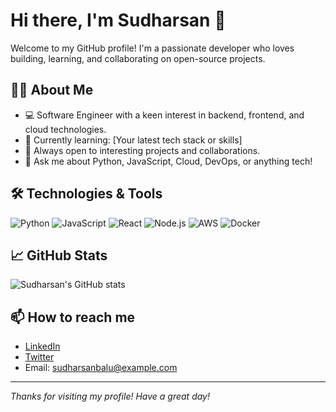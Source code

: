 # Hi there, I'm Sudharsan 👋

Welcome to my GitHub profile! I'm a passionate developer who loves building, learning, and collaborating on open-source projects.

## 👨‍💻 About Me

- 💻 Software Engineer with a keen interest in backend, frontend, and cloud technologies.
- 🌱 Currently learning: [Your latest tech stack or skills]
- 🚀 Always open to interesting projects and collaborations.
- 💬 Ask me about Python, JavaScript, Cloud, DevOps, or anything tech!

## 🛠️ Technologies & Tools

![Python](https://img.shields.io/badge/-Python-3776AB?style=flat&logo=python&logoColor=white)
![JavaScript](https://img.shields.io/badge/-JavaScript-F7DF1E?style=flat&logo=javascript&logoColor=black)
![React](https://img.shields.io/badge/-React-61DAFB?style=flat&logo=react&logoColor=black)
![Node.js](https://img.shields.io/badge/-Node.js-339933?style=flat&logo=node.js&logoColor=white)
![AWS](https://img.shields.io/badge/-AWS-232F3E?style=flat&logo=amazon-aws&logoColor=white)
![Docker](https://img.shields.io/badge/-Docker-2496ED?style=flat&logo=docker&logoColor=white)
<!-- Add or remove any tools/technologies you use -->

## 📈 GitHub Stats

![Sudharsan's GitHub stats](https://github-readme-stats.vercel.app/api?username=sudharsanbalu&show_icons=true&hide_title=true)

## 📫 How to reach me

- [LinkedIn](https://www.linkedin.com/in/sudharsanbalu/)
- [Twitter](https://twitter.com/sudharsanbalu)
- Email: sudharsanbalu@example.com

---

_Thanks for visiting my profile! Have a great day!_
